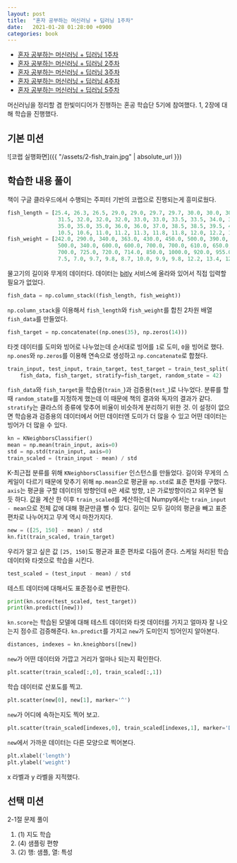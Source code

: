```yaml
---
layout: post
title:  "혼자 공부하는 머신러닝 + 딥러닝 1주차"
date:   2021-01-28 01:28:00 +0900
categories: book
---
```


* [혼자 공부하는 머신러닝 + 딥러닝 1주차](http://dalinaum.github.io/book/2021/01/28/hongong-ml-1.html)
* [혼자 공부하는 머신러닝 + 딥러닝 2주차](http://dalinaum.github.io/book/2021/02/10/hongong-ml-2.html)
* [혼자 공부하는 머신러닝 + 딥러닝 3주차](http://dalinaum.github.io/book/2021/02/11/hongong-ml-3.html)
* [혼자 공부하는 머신러닝 + 딥러닝 4주차](http://dalinaum.github.io/book/2021/02/22/hongong-ml-4.html)
* [혼자 공부하는 머신러닝 + 딥러닝 5주차](http://dalinaum.github.io/book/2021/03/02/hongong-ml-5.html)


머신러닝을 정리할 겸 한빛미디어가 진행하는 혼공 학습단 5기에 참여했다. 1, 2장에 대해 학습을 진행했다.

## 기본 미션

![코랩 실행화면]({{ "/assets/2-fish_train.jpg" | absolute_url }})

## 학습한 내용 풀이

책이 구글 클라우드에서 수행되는 주피터 기반의 코랩으로 진행되는게 흥미로웠다.

```py
fish_length = [25.4, 26.3, 26.5, 29.0, 29.0, 29.7, 29.7, 30.0, 30.0, 30.7, 31.0, 31.0, 
                31.5, 32.0, 32.0, 32.0, 33.0, 33.0, 33.5, 33.5, 34.0, 34.0, 34.5, 35.0, 
                35.0, 35.0, 35.0, 36.0, 36.0, 37.0, 38.5, 38.5, 39.5, 41.0, 41.0, 9.8, 
                10.5, 10.6, 11.0, 11.2, 11.3, 11.8, 11.8, 12.0, 12.2, 12.4, 13.0, 14.3, 15.0]
fish_weight = [242.0, 290.0, 340.0, 363.0, 430.0, 450.0, 500.0, 390.0, 450.0, 500.0, 475.0, 500.0, 
                500.0, 340.0, 600.0, 600.0, 700.0, 700.0, 610.0, 650.0, 575.0, 685.0, 620.0, 680.0, 
                700.0, 725.0, 720.0, 714.0, 850.0, 1000.0, 920.0, 955.0, 925.0, 975.0, 950.0, 6.7, 
                7.5, 7.0, 9.7, 9.8, 8.7, 10.0, 9.9, 9.8, 12.2, 13.4, 12.2, 19.7, 19.9]
```

물고기의 길이와 무게의 데이터다. 데이터는 [bitly](https://app.bitly.com/) 서비스에 올라와 있어서 직접 입력할 필요가 없었다.

```py
fish_data = np.column_stack((fish_length, fish_weight))
```

`np.column_stack`을 이용해서 `fish_length`와 `fish_weight`를 합친 2차원 배열 `fish_data`를 만들었다. 

```py
fish_target = np.concatenate((np.ones(35), np.zeros(14)))
```

타겟 데이터를 도미와 빙어로 나누었는데 순서대로 빙어를 `1`로 도미, `0`을 빙어로 했다. `np.ones`와 `np.zeros`를 이용해 연속으로 생성하고 `np.concatenate`로 합쳤다.

```py
train_input, test_input, train_target, test_target = train_test_split(
    fish_data, fish_target, stratify=fish_target, random_state = 42)
```

`fish_data`와 `fish_target`을 학습용(`train_`)과 검증용(`test_`)로 나누었다. 분류를 할 때 `random_state`를 지정하게 했는데 이 때문에 책의 결과와 독자의 결과가 같다. `stratify`는 클라스의 종류에 맞추어 비율이 비슷하게 분리하기 위한 것. 이 설정이 없으면 학습용과 검증용의 데이터에서 어떤 데이터엔 도미가 더 많을 수 있고 어떤 데이터는 빙어가 더 많을 수 있다.

```py
kn = KNeighborsClassifier()
mean = np.mean(train_input, axis=0)
std = np.std(train_input, axis=0)
train_scaled = (train_input - mean) / std
```

K-최근접 분류를 위해 `KNeighborsClassifier` 인스턴스를 만들었다.
길이와 무게의 스케일이 다르기 때문에 맞추기 위해 `mp.mean`으로 평균을 `mp.std`로 표준 편차를 구했다. `axis`는 평균을 구할 데이터의 방향인데 `0`은 세로 방향, `1`은 가로방향이라고 외우면 될 듯 하다.
값을 계산 한 이후 `train_scaled`를 계산하는데 Numpy에서는 `train_input - mean`으로 전체 값에 대해 평균만큼 뺄 수 있다. 길이는 모두 길이의 평균을 빼고 표준 편차로 나누어지고 무게 역시 마찬가지다.

```py
new = ([25, 150] - mean) / std
kn.fit(train_scaled, train_target)
```

우리가 알고 싶은 값 `[25, 150]`도 평균과 표준 편차로 다듬어 준다.
스케일 처리된 학습 데이터와 타겟으로 학습을 시킨다.

```py
test_scaled = (test_input - mean) / std
```

테스트 데이터에 대해서도 표준점수로 변환한다.

```py
print(kn.score(test_scaled, test_target))
print(kn.predict([new]))
```

`kn.score`는 학습된 모델에 대해 테스트 데이터와 타겟 데이터를 가지고 얼마자 잘 나오는지 점수르 검증해준다.
`kn.predict`를 가지고 `new`가 도미인지 빙어인지 알아본다.

```py
distances, indexes = kn.kneighbors([new])
```

`new`가 어떤 데이터와 가깝고 거리가 얼마나 되는지 확인한다.

```py
plt.scatter(train_scaled[:,0], train_scaled[:,1])
```

학습 데이터로 산포도를 찍고.

```py
plt.scatter(new[0], new[1], marker='^')
```

`new`가 어디에 속하는지도 찍어 보고.

```py
plt.scatter(train_scaled[indexes,0], train_scaled[indexes,1], marker='D')
```

`new`에서 가까운 데이터는 다른 모양으로 찍어본다.

```py
plt.xlabel('length')
plt.ylabel('weight')
```

x 라벨과 y 라벨을 지적했다.

## 선택 미션

2-1절 문제 풀이

1. (1) 지도 학습
2. (4) 샘플링 편향
3. (2) 행: 샘플, 열: 특성